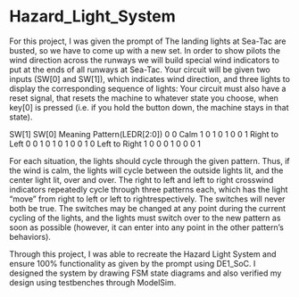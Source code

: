 # Hazard_Light_System
For this project, I was given the prompt of The landing lights at Sea-Tac are busted, so we have to come up with a new set. In order to show pilots the wind direction across the runways we will build special wind indicators to put at the ends of all runways at Sea-Tac.
Your circuit will be given two inputs (SW[0] and SW[1]), which indicates wind direction, and three lights to display the corresponding sequence of lights: Your circuit must also have a reset signal, that resets the machine to whatever state you choose, when key[0] is pressed (i.e. if you
hold the button down, the machine stays in that state).

SW[1] SW[0] Meaning Pattern(LEDR[2:0])
0 0 Calm 1 0 1
         0 1 0
0 1 Right to Left 0 0 1
                  0 1 0
                  1 0 0
1 0 Left to Right 1 0 0
                  0 1 0
                  0 0 1

For each situation, the lights should cycle through the given pattern. Thus, if the wind is calm,
the lights will cycle between the outside lights lit, and the center light lit, over and over. The
right to left and left to right crosswind indicators repeatedly cycle through three patterns each,
which has the light “move” from right to left or left to rightrespectively.
The switches will never both be true. The switches may be changed at any point during the
current cycling of the lights, and the lights must switch over to the new pattern as soon as
possible (however, it can enter into any point in the other pattern’s behaviors).

Through this project, I was able to recreate the Hazard Light System and ensure 100% functionality as given by the prompt using DE1_SoC. I designed the system by drawing FSM state diagrams and also verified my design using testbenches through ModelSim. 
